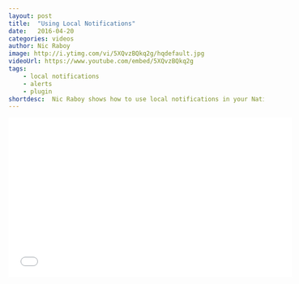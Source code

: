 ```yaml
---
layout: post
title:  "Using Local Notifications"
date:   2016-04-20
categories: videos
author: Nic Raboy
image: http://i.ytimg.com/vi/5XQvzBQkq2g/hqdefault.jpg
videoUrl: https://www.youtube.com/embed/5XQvzBQkq2g
tags: 
    - local notifications
    - alerts
    - plugin
shortdesc: 	Nic Raboy shows how to use local notifications in your NativeScript Android and iOS mobile application.
---
```

<iframe width="560" height="315" src="{{ page.videoUrl }}" frameborder="0" allowfullscreen></iframe>